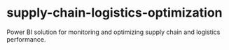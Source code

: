 # supply-chain-logistics-optimization
Power BI solution for monitoring and optimizing supply chain and logistics performance.

